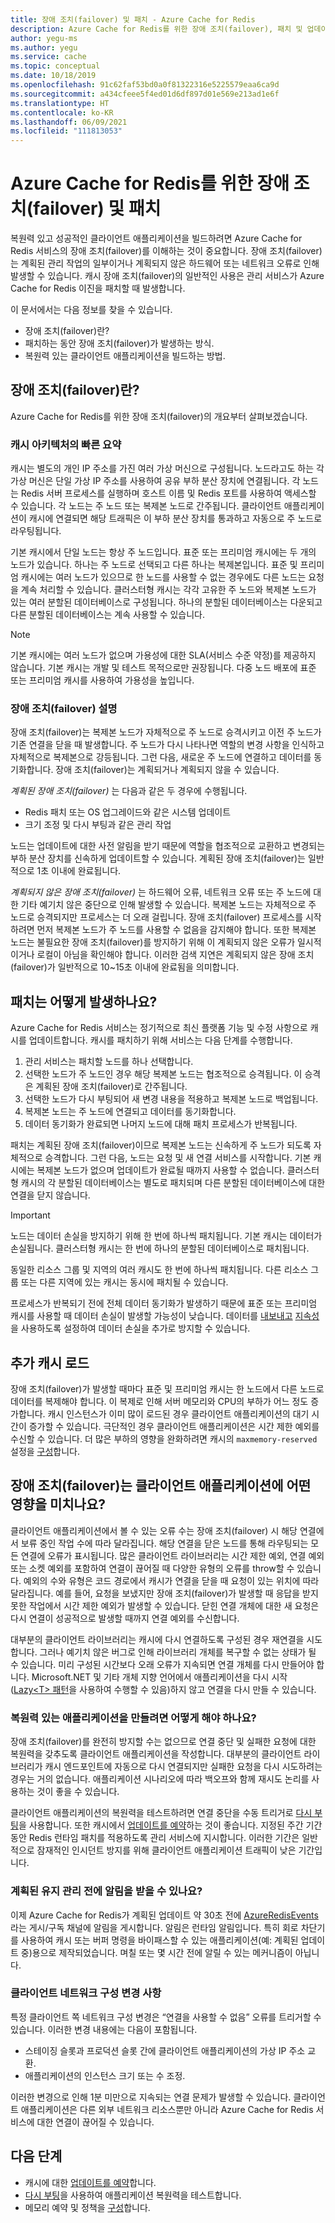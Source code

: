 ```yaml
---
title: 장애 조치(failover) 및 패치 - Azure Cache for Redis
description: Azure Cache for Redis를 위한 장애 조치(failover), 패치 및 업데이트 프로세스에 대해 알아봅니다.
author: yegu-ms
ms.author: yegu
ms.service: cache
ms.topic: conceptual
ms.date: 10/18/2019
ms.openlocfilehash: 91c62faf53bd0a0f81322316e5225579eaa6ca9d
ms.sourcegitcommit: a434cfeee5f4ed01d6df897d01e569e213ad1e6f
ms.translationtype: HT
ms.contentlocale: ko-KR
ms.lasthandoff: 06/09/2021
ms.locfileid: "111813053"
---
```

# <a name="failover-and-patching-for-azure-cache-for-redis"></a>Azure Cache for Redis를 위한 장애 조치(failover) 및 패치

복원력 있고 성공적인 클라이언트 애플리케이션을 빌드하려면 Azure Cache for Redis 서비스의 장애 조치(failover)를 이해하는 것이 중요합니다. 장애 조치(failover)는 계획된 관리 작업의 일부이거나 계획되지 않은 하드웨어 또는 네트워크 오류로 인해 발생할 수 있습니다. 캐시 장애 조치(failover)의 일반적인 사용은 관리 서비스가 Azure Cache for Redis 이진을 패치할 때 발생합니다.

이 문서에서는 다음 정보를 찾을 수 있습니다.  

- 장애 조치(failover)란?
- 패치하는 동안 장애 조치(failover)가 발생하는 방식.
- 복원력 있는 클라이언트 애플리케이션을 빌드하는 방법.

## <a name="what-is-a-failover"></a>장애 조치(failover)란?

Azure Cache for Redis를 위한 장애 조치(failover)의 개요부터 살펴보겠습니다.

### <a name="a-quick-summary-of-cache-architecture"></a>캐시 아키텍처의 빠른 요약

캐시는 별도의 개인 IP 주소를 가진 여러 가상 머신으로 구성됩니다. 노드라고도 하는 각 가상 머신은 단일 가상 IP 주소를 사용하여 공유 부하 분산 장치에 연결됩니다. 각 노드는 Redis 서버 프로세스를 실행하며 호스트 이름 및 Redis 포트를 사용하여 액세스할 수 있습니다. 각 노드는 주 노드 또는 복제본 노드로 간주됩니다. 클라이언트 애플리케이션이 캐시에 연결되면 해당 트래픽은 이 부하 분산 장치를 통과하고 자동으로 주 노드로 라우팅됩니다.

기본 캐시에서 단일 노드는 항상 주 노드입니다. 표준 또는 프리미엄 캐시에는 두 개의 노드가 있습니다. 하나는 주 노드로 선택되고 다른 하나는 복제본입니다. 표준 및 프리미엄 캐시에는 여러 노드가 있으므로 한 노드를 사용할 수 없는 경우에도 다른 노드는 요청을 계속 처리할 수 있습니다. 클러스터형 캐시는 각각 고유한 주 노드와 복제본 노드가 있는 여러 분할된 데이터베이스로 구성됩니다. 하나의 분할된 데이터베이스는 다운되고 다른 분할된 데이터베이스는 계속 사용할 수 있습니다.

> [!NOTE]
> 기본 캐시에는 여러 노드가 없으며 가용성에 대한 SLA(서비스 수준 약정)를 제공하지 않습니다. 기본 캐시는 개발 및 테스트 목적으로만 권장됩니다. 다중 노드 배포에 표준 또는 프리미엄 캐시를 사용하여 가용성을 높입니다.

### <a name="explanation-of-a-failover"></a>장애 조치(failover) 설명

장애 조치(failover)는 복제본 노드가 자체적으로 주 노드로 승격시키고 이전 주 노드가 기존 연결을 닫을 때 발생합니다. 주 노드가 다시 나타나면 역할의 변경 사항을 인식하고 자체적으로 복제본으로 강등됩니다. 그런 다음, 새로운 주 노드에 연결하고 데이터를 동기화합니다. 장애 조치(failover)는 계획되거나 계획되지 않을 수 있습니다.

*계획된 장애 조치(failover)* 는 다음과 같은 두 경우에 수행됩니다.

- Redis 패치 또는 OS 업그레이드와 같은 시스템 업데이트  
- 크기 조정 및 다시 부팅과 같은 관리 작업

노드는 업데이트에 대한 사전 알림을 받기 때문에 역할을 협조적으로 교환하고 변경되는 부하 분산 장치를 신속하게 업데이트할 수 있습니다. 계획된 장애 조치(failover)는 일반적으로 1초 이내에 완료됩니다.

*계획되지 않은 장애 조치(failover)* 는 하드웨어 오류, 네트워크 오류 또는 주 노드에 대한 기타 예기치 않은 중단으로 인해 발생할 수 있습니다. 복제본 노드는 자체적으로 주 노드로 승격되지만 프로세스는 더 오래 걸립니다. 장애 조치(failover) 프로세스를 시작하려면 먼저 복제본 노드가 주 노드를 사용할 수 없음을 감지해야 합니다. 또한 복제본 노드는 불필요한 장애 조치(failover)를 방지하기 위해 이 계획되지 않은 오류가 일시적이거나 로컬이 아님을 확인해야 합니다. 이러한 검색 지연은 계획되지 않은 장애 조치(failover)가 일반적으로 10~15초 이내에 완료됨을 의미합니다.

## <a name="how-does-patching-occur"></a>패치는 어떻게 발생하나요?

Azure Cache for Redis 서비스는 정기적으로 최신 플랫폼 기능 및 수정 사항으로 캐시를 업데이트합니다. 캐시를 패치하기 위해 서비스는 다음 단계를 수행합니다.

1. 관리 서비스는 패치할 노드를 하나 선택합니다.
1. 선택한 노드가 주 노드인 경우 해당 복제본 노드는 협조적으로 승격됩니다. 이 승격은 계획된 장애 조치(failover)로 간주됩니다.
1. 선택한 노드가 다시 부팅되어 새 변경 내용을 적용하고 복제본 노드로 백업됩니다.
1. 복제본 노드는 주 노드에 연결되고 데이터를 동기화합니다.
1. 데이터 동기화가 완료되면 나머지 노드에 대해 패치 프로세스가 반복됩니다.

패치는 계획된 장애 조치(failover)이므로 복제본 노드는 신속하게 주 노드가 되도록 자체적으로 승격합니다. 그런 다음, 노드는 요청 및 새 연결 서비스를 시작합니다. 기본 캐시에는 복제본 노드가 없으며 업데이트가 완료될 때까지 사용할 수 없습니다. 클러스터형 캐시의 각 분할된 데이터베이스는 별도로 패치되며 다른 분할된 데이터베이스에 대한 연결을 닫지 않습니다.

> [!IMPORTANT]
> 노드는 데이터 손실을 방지하기 위해 한 번에 하나씩 패치됩니다. 기본 캐시는 데이터가 손실됩니다. 클러스터형 캐시는 한 번에 하나의 분할된 데이터베이스로 패치됩니다.

동일한 리소스 그룹 및 지역의 여러 캐시도 한 번에 하나씩 패치됩니다.  다른 리소스 그룹 또는 다른 지역에 있는 캐시는 동시에 패치될 수 있습니다.

프로세스가 반복되기 전에 전체 데이터 동기화가 발생하기 때문에 표준 또는 프리미엄 캐시를 사용할 때 데이터 손실이 발생할 가능성이 낮습니다. 데이터를 [내보내고](cache-how-to-import-export-data.md#export) [지속성](cache-how-to-premium-persistence.md)을 사용하도록 설정하여 데이터 손실을 추가로 방지할 수 있습니다.

## <a name="additional-cache-load"></a>추가 캐시 로드

장애 조치(failover)가 발생할 때마다 표준 및 프리미엄 캐시는 한 노드에서 다른 노드로 데이터를 복제해야 합니다. 이 복제로 인해 서버 메모리와 CPU의 부하가 어느 정도 증가합니다. 캐시 인스턴스가 이미 많이 로드된 경우 클라이언트 애플리케이션의 대기 시간이 증가할 수 있습니다. 극단적인 경우 클라이언트 애플리케이션은 시간 제한 예외를 수신할 수 있습니다. 더 많은 부하의 영향을 완화하려면 캐시의 `maxmemory-reserved` 설정을 [구성](cache-configure.md#memory-policies)합니다.

## <a name="how-does-a-failover-affect-my-client-application"></a>장애 조치(failover)는 클라이언트 애플리케이션에 어떤 영향을 미치나요?

클라이언트 애플리케이션에서 볼 수 있는 오류 수는 장애 조치(failover) 시 해당 연결에서 보류 중인 작업 수에 따라 달라집니다. 해당 연결을 닫은 노드를 통해 라우팅되는 모든 연결에 오류가 표시됩니다. 많은 클라이언트 라이브러리는 시간 제한 예외, 연결 예외 또는 소켓 예외를 포함하여 연결이 끊어질 때 다양한 유형의 오류를 throw할 수 있습니다. 예외의 수와 유형은 코드 경로에서 캐시가 연결을 닫을 때 요청이 있는 위치에 따라 달라집니다. 예를 들어, 요청을 보냈지만 장애 조치(failover)가 발생할 때 응답을 받지 못한 작업에서 시간 제한 예외가 발생할 수 있습니다. 닫힌 연결 개체에 대한 새 요청은 다시 연결이 성공적으로 발생할 때까지 연결 예외를 수신합니다.

대부분의 클라이언트 라이브러리는 캐시에 다시 연결하도록 구성된 경우 재연결을 시도합니다. 그러나 예기치 않은 버그로 인해 라이브러리 개체를 복구할 수 없는 상태가 될 수 있습니다. 미리 구성된 시간보다 오래 오류가 지속되면 연결 개체를 다시 만들어야 합니다. Microsoft.NET 및 기타 개체 지향 언어에서 애플리케이션을 다시 시작([Lazy\<T\> 패턴](https://gist.github.com/JonCole/925630df72be1351b21440625ff2671f#reconnecting-with-lazyt-pattern)을 사용하여 수행할 수 있음)하지 않고 연결을 다시 만들 수 있습니다.

### <a name="how-do-i-make-my-application-resilient"></a>복원력 있는 애플리케이션을 만들려면 어떻게 해야 하나요?

장애 조치(failover)를 완전히 방지할 수는 없으므로 연결 중단 및 실패한 요청에 대한 복원력을 갖추도록 클라이언트 애플리케이션을 작성합니다. 대부분의 클라이언트 라이브러리가 캐시 엔드포인트에 자동으로 다시 연결되지만 실패한 요청을 다시 시도하려는 경우는 거의 없습니다. 애플리케이션 시나리오에 따라 백오프와 함께 재시도 논리를 사용하는 것이 좋을 수 있습니다.

클라이언트 애플리케이션의 복원력을 테스트하려면 연결 중단을 수동 트리거로 [다시 부팅](cache-administration.md#reboot)을 사용합니다. 또한 캐시에서 [업데이트를 예약](cache-administration.md#schedule-updates)하는 것이 좋습니다. 지정된 주간 기간 동안 Redis 런타임 패치를 적용하도록 관리 서비스에 지시합니다. 이러한 기간은 일반적으로 잠재적인 인시던트 방지를 위해 클라이언트 애플리케이션 트래픽이 낮은 기간입니다.

### <a name="can-i-be-notified-in-advance-of-a-planned-maintenance"></a>계획된 유지 관리 전에 알림을 받을 수 있나요?

이제 Azure Cache for Redis가 계획된 업데이트 약 30초 전에 [AzureRedisEvents](https://github.com/Azure/AzureCacheForRedis/blob/main/AzureRedisEvents.md)라는 게시/구독 채널에 알림을 게시합니다. 알림은 런타임 알림입니다. 특히 회로 차단기를 사용하여 캐시 또는 버퍼 명령을 바이패스할 수 있는 애플리케이션(예: 계획된 업데이트 중)용으로 제작되었습니다. 며칠 또는 몇 시간 전에 알릴 수 있는 메커니즘이 아닙니다.

### <a name="client-network-configuration-changes"></a>클라이언트 네트워크 구성 변경 사항

특정 클라이언트 쪽 네트워크 구성 변경은 “연결을 사용할 수 없음” 오류를 트리거할 수 있습니다. 이러한 변경 내용에는 다음이 포함됩니다.

- 스테이징 슬롯과 프로덕션 슬롯 간에 클라이언트 애플리케이션의 가상 IP 주소 교환.
- 애플리케이션의 인스턴스 크기 또는 수 조정.

이러한 변경으로 인해 1분 미만으로 지속되는 연결 문제가 발생할 수 있습니다. 클라이언트 애플리케이션은 다른 외부 네트워크 리소스뿐만 아니라 Azure Cache for Redis 서비스에 대한 연결이 끊어질 수 있습니다.

## <a name="next-steps"></a>다음 단계

- 캐시에 대한 [업데이트를 예약](cache-administration.md#schedule-updates)합니다.
- [다시 부팅](cache-administration.md#reboot)을 사용하여 애플리케이션 복원력을 테스트합니다.
- 메모리 예약 및 정책을 [구성](cache-configure.md#memory-policies)합니다.
